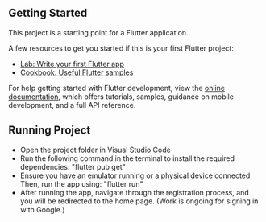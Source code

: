
## Getting Started

This project is a starting point for a Flutter application.

A few resources to get you started if this is your first Flutter project:

- [Lab: Write your first Flutter app](https://docs.flutter.dev/get-started/codelab)
- [Cookbook: Useful Flutter samples](https://docs.flutter.dev/cookbook)

For help getting started with Flutter development, view the
[online documentation](https://docs.flutter.dev/), which offers tutorials,
samples, guidance on mobile development, and a full API reference.
## Running Project
-
    Open the project folder in Visual Studio Code
- 
    Run the following command in the terminal to install the required dependencies:
    "flutter pub get"
- 
    Ensure you have an emulator running or a physical device connected. Then, run the app using:
    "flutter run"
- 
    After running the app, navigate through the registration process, and you will be redirected to the home page.
    (Work is ongoing for signing in with Google.)




